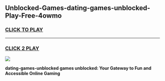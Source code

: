 
## Unblocked-Games-dating-games-unblocked-Play-Free-4owmo
<h3>
<a href="https://premium76.site?title=dating-games-unblocked&ref=18A">CLICK TO PLAY</a></h3>
<hr>

<h3>
<a href="https://premium76.site?title=dating-games-unblocked&ref=18A">CLICK 2 PLAY</a>
  
</h3>

<a href="https://premium76.site?title=dating-games-unblocked&ref=18A"><img src="https://clearcache.store/games.png"></a>


**dating-games-unblocked games unblocked: Your Gateway to Fun and Accessible Online Gaming**
